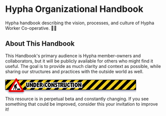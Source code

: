 # Hypha Organizational Handbook

Hypha handbook describing the vision, processes, 
and culture of Hypha Worker Co-operative. 🌿🍄

## About This Handbook
<!-- Derived from: https://handbook.enspiral.com/#about-this-handbook -->

This Handbook's primary audience is Hypha member-owners and collaborators,
but it will be publicly available for others who might find it useful. 
The goal is to provide as much clarity and context as possible, 
while sharing our structures and practices with the outside world as well.

![Old-timey web 1.0 UNDER CONSTRUCTION banner](images/under-construction.gif)<br />
This resource is in perpetual beta and constantly changing. 
If you see something that could be improved, 
consider this your invitation to improve it!
